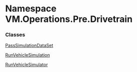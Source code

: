 # Namespace VM.Operations.Pre.Drivetrain

### Classes

 [PassSimulationDataSet](VM.Operations.Pre.Drivetrain.PassSimulationDataSet.md)

 [RunVehicleSimulation](VM.Operations.Pre.Drivetrain.RunVehicleSimulation.md)

 [RunVehicleSimulator](VM.Operations.Pre.Drivetrain.RunVehicleSimulator.md)


